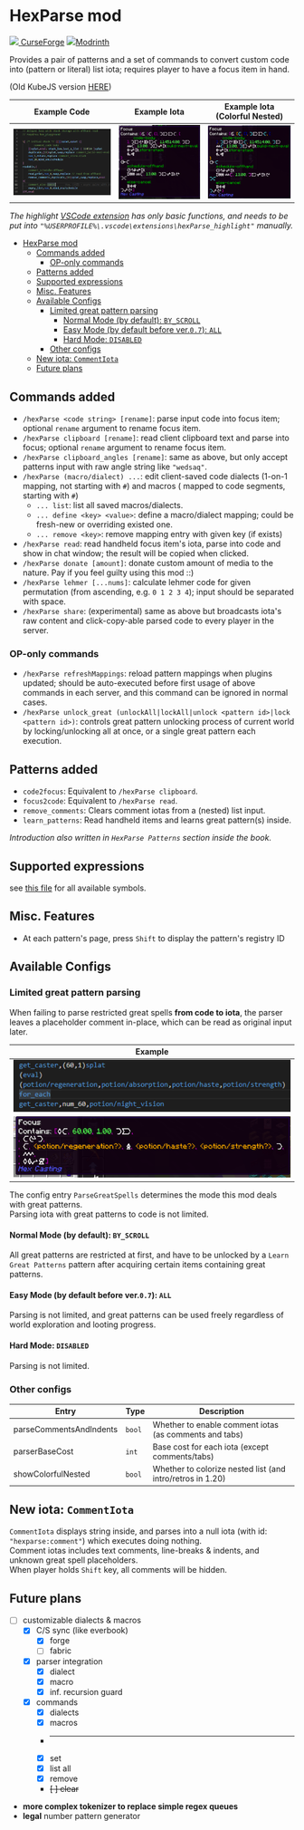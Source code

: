 # HexParse mod

[<img src="https://static-beta.curseforge.com/images/favicon.ico" style="width:1em"/>
CurseForge](https://www.curseforge.com/minecraft/mc-mods/hexparse)
[<img src="https://modrinth.com/favicon.ico" style="width:1em"/>Modrinth](https://modrinth.com/mod/hexparse)

Provides a pair of patterns and a set of commands to convert custom code into (pattern or literal) list iota; requires
player to have a focus item in hand.

(Old KubeJS version [HERE](https://github.com/YukkuriC/hex_playground/blob/1.19/server_scripts/Parser.js))

| Example Code                                                                    | Example Iota                                                                    | Example Iota (Colorful Nested)                                                                        |
|---------------------------------------------------------------------------------|---------------------------------------------------------------------------------|-------------------------------------------------------------------------------------------------------|
| ![Code](https://github.com/YukkuriC/HexParseMod/raw/main/img/sample%20code.png) | ![Iota](https://github.com/YukkuriC/HexParseMod/raw/main/img/sample%20iota.png) | ![Iota (Colorful)](https://github.com/YukkuriC/HexParseMod/raw/main/img/colorful%20nested%20iota.png) |

_The
highlight [VSCode extension](https://github.com/YukkuriC/hexParse_scripts/tree/main/.vscode/extensions/hexParse_highlight)
has only basic functions, and needs to be put into `"%USERPROFILE%\.vscode\extensions\hexParse_highlight"` manually._

<!-- TOC -->
* [HexParse mod](#hexparse-mod)
  * [Commands added](#commands-added)
    * [OP-only commands](#op-only-commands)
  * [Patterns added](#patterns-added)
  * [Supported expressions](#supported-expressions)
  * [Misc. Features](#misc-features)
  * [Available Configs](#available-configs)
    * [Limited great pattern parsing](#limited-great-pattern-parsing)
      * [Normal Mode (by default): `BY_SCROLL`](#normal-mode-by-default-by_scroll)
      * [Easy Mode (by default before ver.`0.7`): `ALL`](#easy-mode-by-default-before-ver07-all)
      * [Hard Mode: `DISABLED`](#hard-mode-disabled)
    * [Other configs](#other-configs)
  * [New iota: `CommentIota`](#new-iota-commentiota)
  * [Future plans](#future-plans)
<!-- TOC -->

## Commands added

- `/hexParse <code string> [rename]`: parse input code into focus item; optional `rename` argument to rename focus item.
- `/hexParse clipboard [rename]`: read client clipboard text and parse into focus; optional `rename` argument to rename
  focus item.
- `/hexParse clipboard_angles [rename]`: same as above, but only accept patterns input with raw angle string like
  `"wedsaq"`.
- `/hexParse (macro/dialect) ...`: edit client-saved code dialects (1-on-1 mapping, not starting with `#`) and macros (
  mapped to code segments, starting with `#`)
    - `... list`: list all saved macros/dialects.
    - `... define <key> <value>`: define a macro/dialect mapping; could be fresh-new or overriding existed one.
    - `... remove <key>`: remove mapping entry with given key (if exists)
- `/hexParse read`: read handheld focus item's iota, parse into code and show in chat window; the result will be copied
  when clicked.
- `/hexParse donate [amount]`: donate custom amount of media to the nature. Pay if you feel guilty using this mod ::)
- `/hexParse lehmer [...nums]`: calculate lehmer code for given permutation (from ascending, e.g. `0 1 2 3 4`); input
  should be separated with space.
- `/hexParse share`: (experimental) same as above but broadcasts iota's raw content and click-copy-able parsed code to
  every player in the server.

### OP-only commands

- `/hexParse refreshMappings`: reload pattern mappings when plugins updated; should be auto-executed before first usage
  of above commands in each server, and this command can be ignored in normal cases.
- `/hexParse unlock_great (unlockAll|lockAll|unlock <pattern id>|lock <pattern id>)`: controls great pattern unlocking
  process of current
  world by locking/unlocking all at once, or a single great pattern each execution.

## Patterns added

* `code2focus`: Equivalent to `/hexParse clipboard`.
* `focus2code`: Equivalent to `/hexParse read`.
* `remove_comments`: Clears comment iotas from a (nested) list input.
* `learn_patterns`: Read handheld items and learns great pattern(s) inside.

*Introduction also written in `HexParse Patterns` section inside the book.*

## Supported expressions

see [this file](https://github.com/YukkuriC/HexParseMod/blob/main/SYNTAX.md) for all available symbols.

## Misc. Features

* At each pattern's page, press `Shift` to display the pattern's registry ID

## Available Configs

### Limited great pattern parsing

When failing to parse restricted great spells **from code to iota**, the parser leaves a placeholder comment in-place,
which can be read as original input later.

| Example                                                                                          |
|--------------------------------------------------------------------------------------------------|
| ![Code With Missing](https://github.com/YukkuriC/HexParseMod/raw/main/img/code_with_unknown.png) |
| ![Iota With Missing](https://github.com/YukkuriC/HexParseMod/raw/main/img/iota_with_unknown.png) |

The config entry `ParseGreatSpells` determines the mode this mod deals with great patterns.  
Parsing iota with great patterns to code is not limited.

#### Normal Mode (by default): `BY_SCROLL`

All great patterns are restricted at first, and have to be unlocked by a `Learn Great Patterns` pattern after acquiring
certain items containing great patterns.

#### Easy Mode (by default before ver.`0.7`): `ALL`

Parsing is not limited, and great patterns can be used freely regardless of world exploration and looting progress.

#### Hard Mode: `DISABLED`

Parsing is not limited.

### Other configs

| Entry                   | Type   | Description                                                |
|-------------------------|--------|------------------------------------------------------------|
| parseCommentsAndIndents | `bool` | Whether to enable comment iotas (as comments and tabs)     |
| parserBaseCost          | `int`  | Base cost for each iota (except comments/tabs)             |
| showColorfulNested      | `bool` | Whether to colorize nested list (and intro/retros in 1.20) |

## New iota: `CommentIota`

`CommentIota` displays string inside, and parses into a null iota (with id: `"hexparse:comment"`) which executes doing
nothing.  
Comment iotas includes text comments, line-breaks & indents, and unknown great spell placeholders.  
When player holds `Shift` key, all comments will be hidden.

## Future plans

* [ ] customizable dialects & macros
    * [x] C/S sync (like everbook)
        * [x] forge
        * [ ] fabric
    * [x] parser integration
        * [x] dialect
        * [x] macro
        * [x] inf. recursion guard
    * [x] commands
        * [x] dialects
        * [x] macros
        * ----------
        * [x] set
        * [x] list all
        * [x] remove
        * ~~[ ] clear~~
* **more complex tokenizer to replace simple regex queues**
* **legal** number pattern generator
